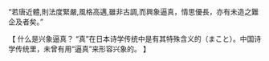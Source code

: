 “若唐近體,則法度緊嚴,風格高邁,雖非古調,而興象逼真，情思優長，亦有未造之難企及者矣。”

【
什么是兴象逼真？
“真”在日本诗学传统中是有其特殊含义的（まこと）。中国诗学传统里，未曾有用“逼真”来形容兴象的。
】